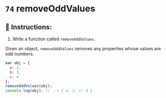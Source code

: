 # `74` removeOddValues

## 📝 Instructions:

1. Write a function called `removeOddValues`.

Given an object, `removeOddValues` removes any properties whose values are odd numbers.

```Javascript
var obj = {
  a: 2,
  b: 3,
  c: 4
};
removeOddValues(obj);
console.log(obj); // --> { a: 2, c: 4 }
```
